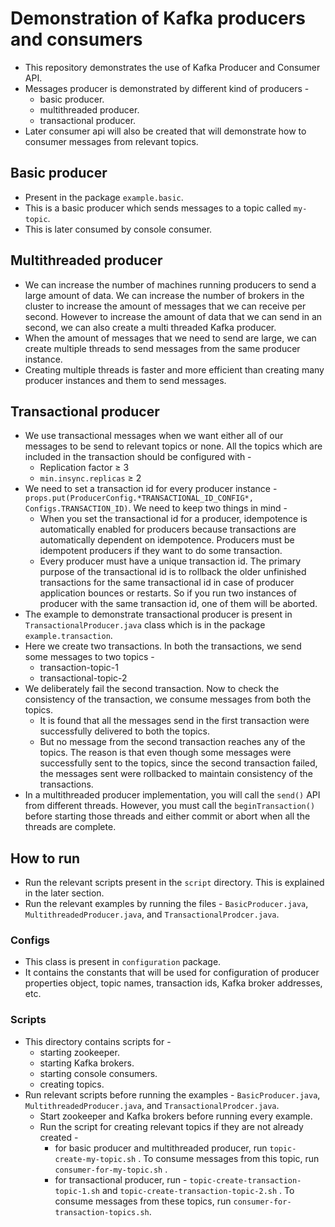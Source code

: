 # Demonstration of Kafka producers and consumers

- This repository demonstrates the use of Kafka Producer and Consumer API.
- Messages producer is demonstrated by different kind of producers -
    - basic producer.
    - multithreaded producer.
    - transactional producer.
- Later consumer api will also be created that will demonstrate how to consumer messages from relevant topics.

## Basic producer

- Present in the package `example.basic`.
- This is a basic producer which sends messages to a topic called `my-topic`.
- This is later consumed by console consumer.

## Multithreaded producer

- We can increase the number of machines running producers to send a large amount of data. We can increase the number of brokers in the cluster to increase the amount of messages that we can receive per second. However to increase the amount of data that we can send in an second, we can also create a multi threaded Kafka producer.
- When the amount of messages that we need to send are large, we can create multiple threads to send messages from the same producer instance.
- Creating multiple threads is faster and more efficient than creating many producer instances and them to send messages.

## Transactional producer

- We use transactional messages when we want either all of our messages to be send to relevant topics or none. All the topics which are included in the transaction should be configured with -
    - Replication factor ≥ 3
    - `min.insync.replicas` ≥ 2
- We need to set a transaction id for every producer instance - `props.put(ProducerConfig.*TRANSACTIONAL_ID_CONFIG*, Configs.TRANSACTION_ID)`. We need to keep two things in mind -
    - When you set the transactional id for a producer, idempotence is automatically enabled for producers because transactions are automatically dependent on idempotence. Producers must be idempotent producers if they want to do some transaction.
    - Every producer must have a unique transaction id. The primary purpose of the transactional id is to rollback the older unfinished transactions for the same transactional id in case of producer application bounces or restarts. So if you run two instances of producer with the same transaction id, one of them will be aborted.
- The example to demonstrate transactional producer is present in `TransactionalProducer.java` class which is in the package `example.transaction`.
- Here we create two transactions. In both the transactions, we send some messages to two topics -
    - transaction-topic-1
    - transactional-topic-2
- We deliberately fail the second transaction. Now to check the consistency of the transaction, we consume messages from both the topics.
    - It is found that all the messages send in the first transaction were successfully delivered to both the topics.
    - But no message from the second transaction reaches any of the topics. The reason is that even though some messages were successfully sent to the topics, since the second transaction failed, the messages sent were rollbacked to maintain consistency of the transactions.
- In a multithreaded producer implementation, you will call the `send()` API from different threads. However, you must call the `beginTransaction()`  before starting those threads and either commit or abort when all the threads are complete.

## How to run

- Run the relevant scripts present in the `script` directory. This is explained in the later section.
- Run the relevant examples by running the files - `BasicProducer.java`, `MultithreadedProducer.java`, and `TransactionalProdcer.java`.

### Configs

- This class is present in `configuration` package.
- It contains the constants that will be used for configuration of producer properties object, topic names, transaction ids, Kafka broker addresses, etc.

### Scripts

- This directory contains scripts for -
    - starting zookeeper.
    - starting Kafka brokers.
    - starting console consumers.
    - creating topics.
- Run relevant scripts before running the examples - `BasicProducer.java`, `MultithreadedProducer.java`, and `TransactionalProdcer.java`.
    - Start zookeeper and Kafka brokers before running every example.
    - Run the script for creating relevant topics if they are not already created -
        - for basic producer and multithreaded producer, run `topic-create-my-topic.sh` . To consume messages from this topic, run `consumer-for-my-topic.sh` .
        - for transactional producer, run - `topic-create-transaction-topic-1.sh` and `topic-create-transaction-topic-2.sh` . To consume messages from these topics, run `consumer-for-transaction-topics.sh`.
